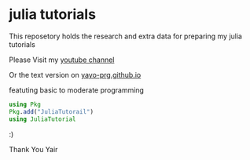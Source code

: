 # julia tutorials
This reposetory holds the research and extra data for preparing my julia tutorials 

Please Visit my [youtube channel](https://www.youtube.com/playlist?list=PLfH1V5m5U7OyEHo82rQSuhzM_NPKubeb8 "Julia tutorials at yayo.prg channel")

Or the text version on [yayo-prg.github.io](yayo-prg.github.io "Julia tutorials")

featuting basic to moderate programming

```julia
using Pkg
Pkg.add("JuliaTutorail")
using JuliaTutorial
```
:)

Thank You
Yair
